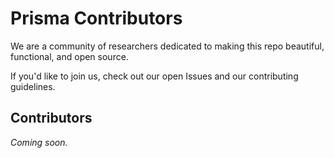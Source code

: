 # Prisma Contributors 

We are a community of researchers dedicated to making this repo beautiful, functional, and open source.

If you'd like to join us, check out our open Issues and our contributing guidelines.

## Contributors

*Coming soon.*
